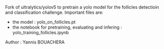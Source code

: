 Fork of ultralytics/yolov5 to pretrain a yolo model for the follicles detectioin and classification challenge.
Important files are:
- the model : yolo_on_follicles.pt
- the notebook for pretraining, evaluating and infering : yolo_training_follicles.ipynb


Author : Yannis BOUACHERA
